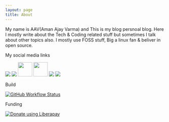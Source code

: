 ```yaml
---
layout: page
title: About
---
```


My name is AAV(Aman Ajay Varma) and This is my blog persnoal blog. Here I mostly write about the Tech & Coding related stuff but sometimes I talk about other topics also. I mostly use FOSS stuff, Big a linux fan & beliver in open source.

My social media links

<a href="https://facebook.com/amanajayvarma" target="_blank"><img src="https://img.icons8.com/color/50/000000/facebook-new.png"></a>
<a href="https://github.com/amanajayvarma" target="_blank"><img src="https://img.icons8.com/ios-filled/45/000000/github.png"></a>
<a href="https://reddit.com/u/amanajayvarma" target="_blank"><img src="https://cdn3.iconfinder.com/data/icons/2018-social-media-logotypes/1000/2018_social_media_popular_app_logo_reddit-512.png" width="45" height="45"></a>
<a href="https://fosstodon.org/web/accounts/189355" target="_blank"><img src="https://upload.wikimedia.org/wikipedia/commons/thumb/4/48/Mastodon_Logotype_%28Simple%29.svg/953px-Mastodon_Logotype_%28Simple%29.svg.png" width="45" height="45"></a>
<a href="mailto:amanajayvarma@gmail.com" target="_blank"><img src="https://img.icons8.com/officel/45/000000/email.png"></a>
<a href="https://wa.me/917499820830" target="_blan"><img src="https://img.icons8.com/color/50/000000/whatsapp.png"></a>

Build

<a href="https://github.com/AmanAjayVarma/amanajayvarma.github.io/actions" target="_blank"><img alt="GitHub Workflow Status" src="https://img.shields.io/github/workflow/status/amanajayvarma/amanajayvarma.github.io/Jekyll site CI?style=flat-square"></a>

Funding

<noscript><a href="https://liberapay.com/amanajayvarma/donate"><img alt="Donate using Liberapay" src="https://liberapay.com/assets/widgets/donate.svg"></a></noscript>
